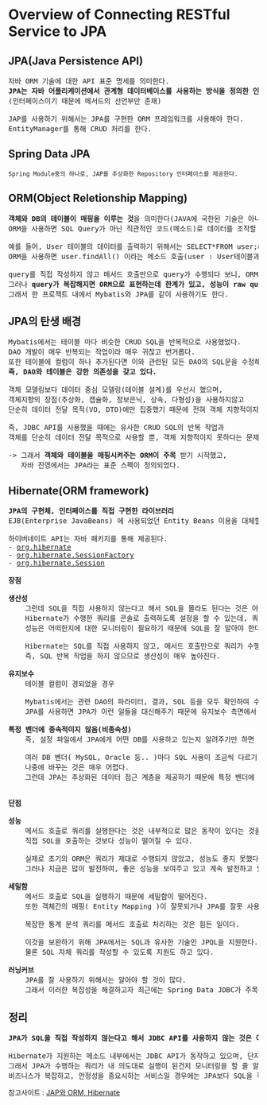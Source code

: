 # Overview of Connecting RESTful Service to JPA
## JPA(Java Persistence API)
<pre>
자바 ORM 기술에 대한 API 표준 명세를 의미한다.
<b>JPA는 자바 어플리케이션에서 관계형 데이터베이스를 사용하는 방식을 정의한 인터페이스</b>이다.
(인터페이스이기 때문에 메서드의 선언부만 존재)

JAP를 사용하기 위해서는 JPA를 구현한 ORM 프레임워크를 사용해야 한다.
EntityManager를 통해 CRUD 처리를 한다.
</pre>
## Spring Data JPA
```
Spring Module중의 하나로, JAP를 추상화한 Repository 인터페이스를 제공한다.
```
## ORM(Object Reletionship Mapping)
<pre>
<b>객체와 DB의 테이블이 매핑을 이루는 것</b>을 의미한다(JAVA에 국한된 기술은 아니다)
ORM을 사용하면 SQL Query가 아닌 직관적인 코드(메소드)로 데이터를 조작할 수 있다.

예를 들어, User 테이블의 데이터를 출력하기 위해서는 SELECT*FROM user;라는 query를 실행해야하지만,
ORM을 사용하면 user.findAll() 이라는 메소드 호출(user : User테이블과 매핑된 객체)로 데이터 조회가 가능하다.

query를 직접 작성하지 않고 메서드 호출만으로 query가 수행되다 보니, ORM을 사용하면 <b>생산성이 매우 높아진다.</b>
그러나 <b>query가 복잡해지면 ORM으로 표현하는데 한계가 있고, 성능이 raw query에 비해 느리다는 단점</b>이 있다.
그래서 한 프로젝트 내에서 Mybatis와 JPA를 같이 사용하기도 한다.
</pre>
## JPA의 탄생 배경
<pre>
Mybatis에서는 테이블 마다 비슷한 CRUD SQL을 반복적으로 사용했었다.
DAO 개발이 매우 반복되는 작업이라 매우 귀찮고 번거롭다.
또한 테이블에 컬럼이 하나 추가된다면 이와 관련된 모든 DAO의 SQL문을 수정해야 한다.
<b>즉, DAO와 테이블은 강한 의존성을 갖고 있다.</b>

객체 모델링보다 데이터 중심 모델링(테이블 설계)를 우선시 했으며,
객체지향의 장점(추상화, 캡슐화, 정보은닉, 상속, 다형성)을 사용하지않고
단순히 데이터 전달 목적(VO, DTO)에만 집중했기 때문에 전혀 객체 지향적이지 않았다.

즉, JDBC API를 사용했을 때에는 유사한 CRUD SQL의 반복 작업과
객체를 단순히 데이터 전달 목적으로 사용할 뿐, 객체 지향적이지 못하다는 문제가 있다.

-> 그래서 <b>객체와 테이블을 매핑시켜주는 ORM이 주목</b> 받기 시작했고,
   자바 진영에서는 JPA라는 표준 스펙이 정의되었다.
</pre>
## Hibernate(ORM framework)
<pre>
<b>JPA의 구현체, 인터페이스를 직접 구현한 라이브러리</b>
EJB(Enterprise JavaBeans) 에 사용되었던 Entity Beans 이용을 대체할 목적으로 개발되었다.

하이버네이트 API는 자바 패키지를 통해 제공된다.
- <a href="http://docs.jboss.org/hibernate/stable/core/javadocs/index.html?overview-summary.html">org.hibernate</a>
- <a href="http://docs.jboss.org/hibernate/stable/core/javadocs/org/hibernate/SessionFactory.html">org.hibernate.SessionFactory</a>
- <a href="http://docs.jboss.org/hibernate/stable/core/javadocs/org/hibernate/Session.html">org.hibernate.Session</a>

<b>장점</b>

<b>생산성</b>
    그런데 SQL을 직접 사용하지 않는다고 해서 SQL을 몰라도 된다는 것은 아니다.
    Hibernate가 수행한 쿼리를 콘솔로 출력하도록 설정을 할 수 있는데, 쿼리를 보면서 의도한 대로 쿼리가 짜여졌는지, 
    성능은 어떠한지에 대한 모니터링이 필요하기 때문에 SQL을 잘 알아야 한다.

    Hibernate는 SQL를 직접 사용하지 않고, 메서드 호출만으로 쿼리가 수행된다.
    즉, SQL 반복 작업을 하지 않으므로 생산성이 매우 높아진다.

<b>유지보수</b>
    테이블 컬럼이 경되었을 경우

    Mybatis에서는 관련 DAO의 파라미터, 결과, SQL 등을 모두 확인하여 수정해야 하지만
    JPA를 사용하면 JPA가 이런 일들을 대신해주기 때문에 유지보수 측면에서 좋다.

<b>특정 벤더에 종속적이지 않음(비종속성)</b>
    즉, 설정 파일에서 JPA에게 어떤 DB를 사용하고 있는지 알려주기만 하면 얼마든지 DB를 바꿀 수가 있다.

    여러 DB 벤더( MySQL, Oracle 등.. )마다 SQL 사용이 조금씩 다르기 때문에 애플리케이션 개발 시 처음 선택한 DB를
    나중에 바꾸는 것은 매우 어렵다.
    그런데 JPA는 추상화된 데이터 접근 계층을 제공하기 때문에 특정 벤더에 종속적이지 않다.


<b>단점</b>

<b>성능</b>
    메서드 호출로 쿼리를 실행한다는 것은 내부적으로 많은 동작이 있다는 것을 의미하므로,
    직접 SQL을 호출하는 것보다 성능이 떨어질 수 있다.

    실제로 초기의 ORM은 쿼리가 제대로 수행되지 않았고, 성능도 좋지 못했다고 한다.
    그러나 지금은 많이 발전하여, 좋은 성능을 보여주고 있고 계속 발전하고 있다.

<b>세밀함</b>
    메서드 호출로 SQL을 실행하기 때문에 세밀함이 떨어진다.
    또한 객체간의 매핑( Entity Mapping )이 잘못되거나 JPA를 잘못 사용하여 의도하지 않은 동작을 할 수 있다.

    복잡한 통계 분석 쿼리를 메서드 호출로 처리하는 것은 힘든 일이다.

    이것을 보완하기 위해 JPA에서는 SQL과 유사한 기술인 JPQL을 지원한다.
    물론 SQL 자체 쿼리를 작성할 수 있도록 지원도 하고 있다.

<b>러닝커브</b>
    JPA를 잘 사용하기 위해서는 알아야 할 것이 많다.
    그래서 이러한 복잡성을 해결하고자 최근에는 Spring Data JDBC가 주목을 받고 있다( 2018-09-21 첫 1.0.0 RELEASE )
</pre>
## 정리
<pre>
<b>JPA가 SQL을 직접 작성하지 않는다고 해서 JDBC API를 사용하지 않는 것은 아니다.</b>

Hibernate가 지원하는 메소드 내부에서는 JDBC API가 동작하고 있으며, 단지 개발자가 직접 SQL문을 작성하지 않을 뿐이다.
그래서 JPA가 수행하는 쿼리가 내 의도대로 실행이 된건지 모니터링을 할 줄 알아야 한다.
비즈니스가 복잡하고, 안정성을 중요시하는 서비스일 경우에는 JPA보다 SQL을 작성하는 것이 더 안전하다.
</pre>

참고사이트 : [JAP와 ORM, Hibernate](https://prinha.tistory.com/entry/Spring-Boot-RESTful-Service-%EA%B0%95%EC%9D%98-%EC%A0%95%EB%A6%AC-12-JPAJava-Persistence-API%EC%99%80-ORM-Hibernate?category=904497)
